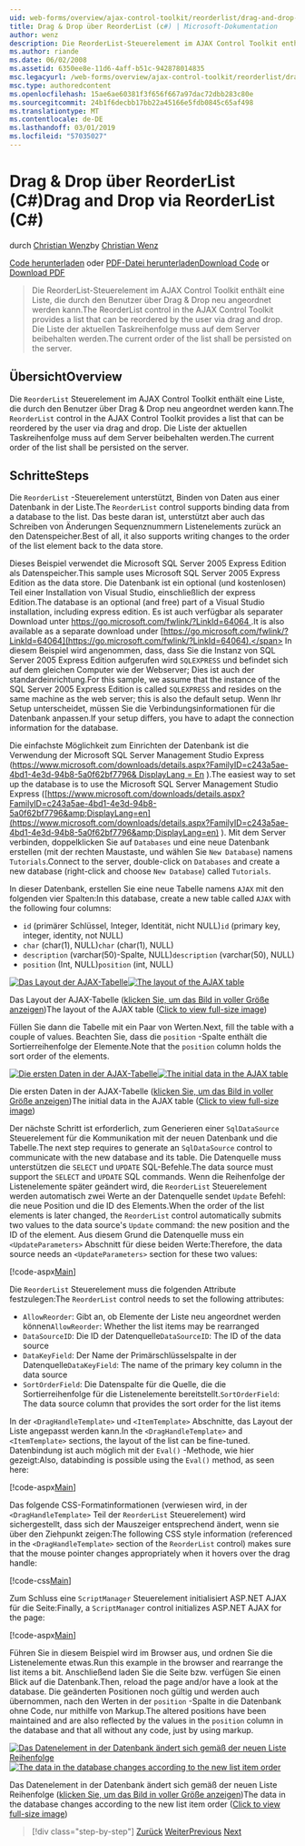 ```yaml
---
uid: web-forms/overview/ajax-control-toolkit/reorderlist/drag-and-drop-via-reorderlist-cs
title: Drag & Drop über ReorderList (c#) | Microsoft-Dokumentation
author: wenz
description: Die ReorderList-Steuerelement im AJAX Control Toolkit enthält eine Liste, die durch den Benutzer über Drag & Drop neu angeordnet werden kann. Die Liste der aktuellen Taskreihenfolge sollte...
ms.author: riande
ms.date: 06/02/2008
ms.assetid: 6350ee8e-11d6-4aff-b51c-942878014835
msc.legacyurl: /web-forms/overview/ajax-control-toolkit/reorderlist/drag-and-drop-via-reorderlist-cs
msc.type: authoredcontent
ms.openlocfilehash: 15ae6ae60381f3f656f667a97dac72dbb283c80e
ms.sourcegitcommit: 24b1f6decbb17bb22a45166e5fdb0845c65af498
ms.translationtype: MT
ms.contentlocale: de-DE
ms.lasthandoff: 03/01/2019
ms.locfileid: "57035027"
---
```

<a name="drag-and-drop-via-reorderlist-c"></a><span data-ttu-id="ac5d8-104">Drag & Drop über ReorderList (C#)</span><span class="sxs-lookup"><span data-stu-id="ac5d8-104">Drag and Drop via ReorderList (C#)</span></span>
====================
<span data-ttu-id="ac5d8-105">durch [Christian Wenz](https://github.com/wenz)</span><span class="sxs-lookup"><span data-stu-id="ac5d8-105">by [Christian Wenz](https://github.com/wenz)</span></span>

<span data-ttu-id="ac5d8-106">[Code herunterladen](http://download.microsoft.com/download/9/3/f/93f8daea-bebd-4821-833b-95205389c7d0/ReorderList5.cs.zip) oder [PDF-Datei herunterladen](http://download.microsoft.com/download/2/d/c/2dc10e34-6983-41d4-9c08-f78f5387d32b/reorderlist5CS.pdf)</span><span class="sxs-lookup"><span data-stu-id="ac5d8-106">[Download Code](http://download.microsoft.com/download/9/3/f/93f8daea-bebd-4821-833b-95205389c7d0/ReorderList5.cs.zip) or [Download PDF](http://download.microsoft.com/download/2/d/c/2dc10e34-6983-41d4-9c08-f78f5387d32b/reorderlist5CS.pdf)</span></span>

> <span data-ttu-id="ac5d8-107">Die ReorderList-Steuerelement im AJAX Control Toolkit enthält eine Liste, die durch den Benutzer über Drag & Drop neu angeordnet werden kann.</span><span class="sxs-lookup"><span data-stu-id="ac5d8-107">The ReorderList control in the AJAX Control Toolkit provides a list that can be reordered by the user via drag and drop.</span></span> <span data-ttu-id="ac5d8-108">Die Liste der aktuellen Taskreihenfolge muss auf dem Server beibehalten werden.</span><span class="sxs-lookup"><span data-stu-id="ac5d8-108">The current order of the list shall be persisted on the server.</span></span>


## <a name="overview"></a><span data-ttu-id="ac5d8-109">Übersicht</span><span class="sxs-lookup"><span data-stu-id="ac5d8-109">Overview</span></span>

<span data-ttu-id="ac5d8-110">Die `ReorderList` Steuerelement im AJAX Control Toolkit enthält eine Liste, die durch den Benutzer über Drag & Drop neu angeordnet werden kann.</span><span class="sxs-lookup"><span data-stu-id="ac5d8-110">The `ReorderList` control in the AJAX Control Toolkit provides a list that can be reordered by the user via drag and drop.</span></span> <span data-ttu-id="ac5d8-111">Die Liste der aktuellen Taskreihenfolge muss auf dem Server beibehalten werden.</span><span class="sxs-lookup"><span data-stu-id="ac5d8-111">The current order of the list shall be persisted on the server.</span></span>

## <a name="steps"></a><span data-ttu-id="ac5d8-112">Schritte</span><span class="sxs-lookup"><span data-stu-id="ac5d8-112">Steps</span></span>

<span data-ttu-id="ac5d8-113">Die `ReorderList` -Steuerelement unterstützt, Binden von Daten aus einer Datenbank in der Liste.</span><span class="sxs-lookup"><span data-stu-id="ac5d8-113">The `ReorderList` control supports binding data from a database to the list.</span></span> <span data-ttu-id="ac5d8-114">Das beste daran ist, unterstützt aber auch das Schreiben von Änderungen Sequenznummern Listenelements zurück an den Datenspeicher.</span><span class="sxs-lookup"><span data-stu-id="ac5d8-114">Best of all, it also supports writing changes to the order of the list element back to the data store.</span></span>

<span data-ttu-id="ac5d8-115">Dieses Beispiel verwendet die Microsoft SQL Server 2005 Express Edition als Datenspeicher.</span><span class="sxs-lookup"><span data-stu-id="ac5d8-115">This sample uses Microsoft SQL Server 2005 Express Edition as the data store.</span></span> <span data-ttu-id="ac5d8-116">Die Datenbank ist ein optional (und kostenlosen) Teil einer Installation von Visual Studio, einschließlich der express Edition.</span><span class="sxs-lookup"><span data-stu-id="ac5d8-116">The database is an optional (and free) part of a Visual Studio installation, including express edition.</span></span> <span data-ttu-id="ac5d8-117">Es ist auch verfügbar als separater Download unter [ https://go.microsoft.com/fwlink/?LinkId=64064 ](https://go.microsoft.com/fwlink/?LinkId=64064).</span><span class="sxs-lookup"><span data-stu-id="ac5d8-117">It is also available as a separate download under [https://go.microsoft.com/fwlink/?LinkId=64064](https://go.microsoft.com/fwlink/?LinkId=64064).</span></span> <span data-ttu-id="ac5d8-118">In diesem Beispiel wird angenommen, dass, dass Sie die Instanz von SQL Server 2005 Express Edition aufgerufen wird `SQLEXPRESS` und befindet sich auf dem gleichen Computer wie der Webserver; Dies ist auch der standardeinrichtung.</span><span class="sxs-lookup"><span data-stu-id="ac5d8-118">For this sample, we assume that the instance of the SQL Server 2005 Express Edition is called `SQLEXPRESS` and resides on the same machine as the web server; this is also the default setup.</span></span> <span data-ttu-id="ac5d8-119">Wenn Ihr Setup unterscheidet, müssen Sie die Verbindungsinformationen für die Datenbank anpassen.</span><span class="sxs-lookup"><span data-stu-id="ac5d8-119">If your setup differs, you have to adapt the connection information for the database.</span></span>

<span data-ttu-id="ac5d8-120">Die einfachste Möglichkeit zum Einrichten der Datenbank ist die Verwendung der Microsoft SQL Server Management Studio Express ([https://www.microsoft.com/downloads/details.aspx?FamilyID=c243a5ae-4bd1-4e3d-94b8-5a0f62bf7796&amp; DisplayLang = En](https://www.microsoft.com/downloads/details.aspx?FamilyID=c243a5ae-4bd1-4e3d-94b8-5a0f62bf7796&amp;DisplayLang=en) ).</span><span class="sxs-lookup"><span data-stu-id="ac5d8-120">The easiest way to set up the database is to use the Microsoft SQL Server Management Studio Express ([https://www.microsoft.com/downloads/details.aspx?FamilyID=c243a5ae-4bd1-4e3d-94b8-5a0f62bf7796&amp;DisplayLang=en](https://www.microsoft.com/downloads/details.aspx?FamilyID=c243a5ae-4bd1-4e3d-94b8-5a0f62bf7796&amp;DisplayLang=en) ).</span></span> <span data-ttu-id="ac5d8-121">Mit dem Server verbinden, doppelklicken Sie auf `Databases` und eine neue Datenbank erstellen (mit der rechten Maustaste, und wählen Sie `New Database`) namens `Tutorials`.</span><span class="sxs-lookup"><span data-stu-id="ac5d8-121">Connect to the server, double-click on `Databases` and create a new database (right-click and choose `New Database`) called `Tutorials`.</span></span>

<span data-ttu-id="ac5d8-122">In dieser Datenbank, erstellen Sie eine neue Tabelle namens `AJAX` mit den folgenden vier Spalten:</span><span class="sxs-lookup"><span data-stu-id="ac5d8-122">In this database, create a new table called `AJAX` with the following four columns:</span></span>

- <span data-ttu-id="ac5d8-123">`id` (primärer Schlüssel, Integer, Identität, nicht NULL)</span><span class="sxs-lookup"><span data-stu-id="ac5d8-123">`id` (primary key, integer, identity, not NULL)</span></span>
- <span data-ttu-id="ac5d8-124">`char` (char(1), NULL)</span><span class="sxs-lookup"><span data-stu-id="ac5d8-124">`char` (char(1), NULL)</span></span>
- <span data-ttu-id="ac5d8-125">`description` (varchar(50)-Spalte, NULL)</span><span class="sxs-lookup"><span data-stu-id="ac5d8-125">`description` (varchar(50), NULL)</span></span>
- <span data-ttu-id="ac5d8-126">`position` (Int, NULL)</span><span class="sxs-lookup"><span data-stu-id="ac5d8-126">`position` (int, NULL)</span></span>


<span data-ttu-id="ac5d8-127">[![Das Layout der AJAX-Tabelle](drag-and-drop-via-reorderlist-cs/_static/image2.png)](drag-and-drop-via-reorderlist-cs/_static/image1.png)</span><span class="sxs-lookup"><span data-stu-id="ac5d8-127">[![The layout of the AJAX table](drag-and-drop-via-reorderlist-cs/_static/image2.png)](drag-and-drop-via-reorderlist-cs/_static/image1.png)</span></span>

<span data-ttu-id="ac5d8-128">Das Layout der AJAX-Tabelle ([klicken Sie, um das Bild in voller Größe anzeigen](drag-and-drop-via-reorderlist-cs/_static/image3.png))</span><span class="sxs-lookup"><span data-stu-id="ac5d8-128">The layout of the AJAX table ([Click to view full-size image](drag-and-drop-via-reorderlist-cs/_static/image3.png))</span></span>


<span data-ttu-id="ac5d8-129">Füllen Sie dann die Tabelle mit ein Paar von Werten.</span><span class="sxs-lookup"><span data-stu-id="ac5d8-129">Next, fill the table with a couple of values.</span></span> <span data-ttu-id="ac5d8-130">Beachten Sie, dass die `position` -Spalte enthält die Sortierreihenfolge der Elemente.</span><span class="sxs-lookup"><span data-stu-id="ac5d8-130">Note that the `position` column holds the sort order of the elements.</span></span>


<span data-ttu-id="ac5d8-131">[![Die ersten Daten in der AJAX-Tabelle](drag-and-drop-via-reorderlist-cs/_static/image5.png)](drag-and-drop-via-reorderlist-cs/_static/image4.png)</span><span class="sxs-lookup"><span data-stu-id="ac5d8-131">[![The initial data in the AJAX table](drag-and-drop-via-reorderlist-cs/_static/image5.png)](drag-and-drop-via-reorderlist-cs/_static/image4.png)</span></span>

<span data-ttu-id="ac5d8-132">Die ersten Daten in der AJAX-Tabelle ([klicken Sie, um das Bild in voller Größe anzeigen](drag-and-drop-via-reorderlist-cs/_static/image6.png))</span><span class="sxs-lookup"><span data-stu-id="ac5d8-132">The initial data in the AJAX table ([Click to view full-size image](drag-and-drop-via-reorderlist-cs/_static/image6.png))</span></span>


<span data-ttu-id="ac5d8-133">Der nächste Schritt ist erforderlich, zum Generieren einer `SqlDataSource` Steuerelement für die Kommunikation mit der neuen Datenbank und die Tabelle.</span><span class="sxs-lookup"><span data-stu-id="ac5d8-133">The next step requires to generate an `SqlDataSource` control to communicate with the new database and its table.</span></span> <span data-ttu-id="ac5d8-134">Die Datenquelle muss unterstützen die `SELECT` und `UPDATE` SQL-Befehle.</span><span class="sxs-lookup"><span data-stu-id="ac5d8-134">The data source must support the `SELECT` and `UPDATE` SQL commands.</span></span> <span data-ttu-id="ac5d8-135">Wenn die Reihenfolge der Listenelemente später geändert wird, die `ReorderList` Steuerelement werden automatisch zwei Werte an der Datenquelle sendet `Update` Befehl: die neue Position und die ID des Elements.</span><span class="sxs-lookup"><span data-stu-id="ac5d8-135">When the order of the list elements is later changed, the `ReorderList` control automatically submits two values to the data source's `Update` command: the new position and the ID of the element.</span></span> <span data-ttu-id="ac5d8-136">Aus diesem Grund die Datenquelle muss ein `<UpdateParameters>` Abschnitt für diese beiden Werte:</span><span class="sxs-lookup"><span data-stu-id="ac5d8-136">Therefore, the data source needs an `<UpdateParameters>` section for these two values:</span></span>

[!code-aspx[Main](drag-and-drop-via-reorderlist-cs/samples/sample1.aspx)]

<span data-ttu-id="ac5d8-137">Die `ReorderList` Steuerelement muss die folgenden Attribute festzulegen:</span><span class="sxs-lookup"><span data-stu-id="ac5d8-137">The `ReorderList` control needs to set the following attributes:</span></span>

- <span data-ttu-id="ac5d8-138">`AllowReorder`: Gibt an, ob Elemente der Liste neu angeordnet werden können</span><span class="sxs-lookup"><span data-stu-id="ac5d8-138">`AllowReorder`: Whether the list items may be rearranged</span></span>
- <span data-ttu-id="ac5d8-139">`DataSourceID`: Die ID der Datenquelle</span><span class="sxs-lookup"><span data-stu-id="ac5d8-139">`DataSourceID`: The ID of the data source</span></span>
- <span data-ttu-id="ac5d8-140">`DataKeyField`: Der Name der Primärschlüsselspalte in der Datenquelle</span><span class="sxs-lookup"><span data-stu-id="ac5d8-140">`DataKeyField`: The name of the primary key column in the data source</span></span>
- <span data-ttu-id="ac5d8-141">`SortOrderField`: Die Datenspalte für die Quelle, die die Sortierreihenfolge für die Listenelemente bereitstellt.</span><span class="sxs-lookup"><span data-stu-id="ac5d8-141">`SortOrderField`: The data source column that provides the sort order for the list items</span></span>

<span data-ttu-id="ac5d8-142">In der `<DragHandleTemplate>` und `<ItemTemplate>` Abschnitte, das Layout der Liste angepasst werden kann.</span><span class="sxs-lookup"><span data-stu-id="ac5d8-142">In the `<DragHandleTemplate>` and `<ItemTemplate>` sections, the layout of the list can be fine-tuned.</span></span> <span data-ttu-id="ac5d8-143">Datenbindung ist auch möglich mit der `Eval()` -Methode, wie hier gezeigt:</span><span class="sxs-lookup"><span data-stu-id="ac5d8-143">Also, databinding is possible using the `Eval()` method, as seen here:</span></span>

[!code-aspx[Main](drag-and-drop-via-reorderlist-cs/samples/sample2.aspx)]

<span data-ttu-id="ac5d8-144">Das folgende CSS-Formatinformationen (verwiesen wird, in der `<DragHandleTemplate>` Teil der `ReorderList` Steuerelement) wird sichergestellt, dass sich der Mauszeiger entsprechend ändert, wenn sie über den Ziehpunkt zeigen:</span><span class="sxs-lookup"><span data-stu-id="ac5d8-144">The following CSS style information (referenced in the `<DragHandleTemplate>` section of the `ReorderList` control) makes sure that the mouse pointer changes appropriately when it hovers over the drag handle:</span></span>

[!code-css[Main](drag-and-drop-via-reorderlist-cs/samples/sample3.css)]

<span data-ttu-id="ac5d8-145">Zum Schluss eine `ScriptManager` Steuerelement initialisiert ASP.NET AJAX für die Seite:</span><span class="sxs-lookup"><span data-stu-id="ac5d8-145">Finally, a `ScriptManager` control initializes ASP.NET AJAX for the page:</span></span>

[!code-aspx[Main](drag-and-drop-via-reorderlist-cs/samples/sample4.aspx)]

<span data-ttu-id="ac5d8-146">Führen Sie in diesem Beispiel wird im Browser aus, und ordnen Sie die Listenelemente etwas.</span><span class="sxs-lookup"><span data-stu-id="ac5d8-146">Run this example in the browser and rearrange the list items a bit.</span></span> <span data-ttu-id="ac5d8-147">Anschließend laden Sie die Seite bzw. verfügen Sie einen Blick auf die Datenbank.</span><span class="sxs-lookup"><span data-stu-id="ac5d8-147">Then, reload the page and/or have a look at the database.</span></span> <span data-ttu-id="ac5d8-148">Die geänderten Positionen noch gültig und werden auch übernommen, nach den Werten in der `position` -Spalte in die Datenbank ohne Code, nur mithilfe von Markup.</span><span class="sxs-lookup"><span data-stu-id="ac5d8-148">The altered positions have been maintained and are also reflected by the values in the `position` column in the database and that all without any code, just by using markup.</span></span>


<span data-ttu-id="ac5d8-149">[![Das Datenelement in der Datenbank ändert sich gemäß der neuen Liste Reihenfolge](drag-and-drop-via-reorderlist-cs/_static/image8.png)](drag-and-drop-via-reorderlist-cs/_static/image7.png)</span><span class="sxs-lookup"><span data-stu-id="ac5d8-149">[![The data in the database changes according to the new list item order](drag-and-drop-via-reorderlist-cs/_static/image8.png)](drag-and-drop-via-reorderlist-cs/_static/image7.png)</span></span>

<span data-ttu-id="ac5d8-150">Das Datenelement in der Datenbank ändert sich gemäß der neuen Liste Reihenfolge ([klicken Sie, um das Bild in voller Größe anzeigen](drag-and-drop-via-reorderlist-cs/_static/image9.png))</span><span class="sxs-lookup"><span data-stu-id="ac5d8-150">The data in the database changes according to the new list item order ([Click to view full-size image](drag-and-drop-via-reorderlist-cs/_static/image9.png))</span></span>

> [!div class="step-by-step"]
> <span data-ttu-id="ac5d8-151">[Zurück](using-postbacks-with-reorderlist-cs.md)
> [Weiter](using-postbacks-with-reorderlist-vb.md)</span><span class="sxs-lookup"><span data-stu-id="ac5d8-151">[Previous](using-postbacks-with-reorderlist-cs.md)
[Next](using-postbacks-with-reorderlist-vb.md)</span></span>
